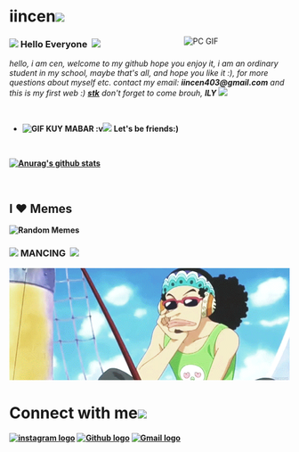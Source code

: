# iincen<img src="https://github.com/TheDudeThatCode/TheDudeThatCode/blob/master/Assets/Mario_Hello_Big.gif" width="30px">



<img align="right" alt="PC GIF" src="https://3.bp.blogspot.com/-p-_NA8DHZGU/V0fhYv4KhJI/AAAAAAAAU5U/p9TA69gXqkw1R8suQk84HPWKYFedSh8-ACLcB/s640/ed17bcccad413332918a5c7801f4238d.gif" width="190" />

### <img src="https://github.com/TheDudeThatCode/TheDudeThatCode/blob/master/Assets/Hi.gif" width="29px"> **Hello Everyone** &nbsp;<img src="https://github.com/TheDudeThatCode/TheDudeThatCode/blob/master/Assets/Earth.gif" width="24px">

<p>
  <em>
    hello, i am cen, welcome to my github hope you enjoy it, i am an ordinary student in my school, maybe that's all, and hope you like it :), for more questions about myself etc. contact my email: <b>iincen403@gmail.com</b> and this is my first web :) <a href="https://stkfamily.my.id/"> <b>stk</b></a> don't forget to come brouh, <b>ILY<b> <img src="https://github.com/TheDudeThatCode/TheDudeThatCode/blob/master/Assets/Rocket.gif" width="15px">
  </em>  
</p>

<br>

- <img alt="GIF" src="https://media3.giphy.com/media/QAgTKSP2NJV4oYmSVB/giphy.gif" width="35vw" /> KUY MABAR :v<img src="https://media1.giphy.com/media/TJP4CAMLj6xh8DR8mh/giphy.gif?cid=ecf05e47a8ipl78pbnzq4qbkgcz53fmyv2w1ih7imaox14y5&rid=giphy.gif" width="35px">
 **Let's be friends**:)

<br>

[![Anurag's github stats](https://github-readme-stats.vercel.app/api?username=iincen)](https://github.com/anuraghazra/github-readme-stats)

<br>

## I ❤️ Memes

<img alt="Random Memes" height="240px" src="https://www.ohidur.com/memes/random.jpg?_n=4">

<br>

### <img src="https://github.com/TheDudeThatCode/TheDudeThatCode/blob/master/Assets/headbang.gif" width="29px"> **MANCING** &nbsp;<img src="https://github.com/TheDudeThatCode/TheDudeThatCode/blob/master/Assets/headbang.gif" width="24px">

<img src="https://github.com/iincen/iincen/blob/main/assets/mancing.gif" alt="Mario Game" width="700">

<br>

# Connect with me<img src="https://github.com/TheDudeThatCode/TheDudeThatCode/blob/master/Assets/Handshake.gif" height="32px">



[<img src="https://github.com/TheDudeThatCode/TheDudeThatCode/blob/master/Assets/Instagram.svg" alt="instagram logo" width="32">](https://www.instagram.com/iincen_/) [<img src="https://cdn.svgporn.com/logos/github-icon.svg" alt="Github logo" width="34">](https://github.com/iincen)  [<img src="https://github.com/TheDudeThatCode/TheDudeThatCode/blob/master/Assets/Gmail.svg" alt="Gmail logo" height="32">](mailto:iincen403@gmail.com)




<br>
<br>






<!--
  <a href="https://www.instagram.com/iincen/">
    <img align="left" alt="My  | Instagram" width="24px" src="https://github.com/TheDudeThatCode/TheDudeThatCode/blob/master/Assets/Instagram.svg" />
  </a> &nbsp;&nbsp;
  <a href="mailto:iincen403@gmail.com">
    <img align="left" alt="My | Gmail" width="26px" src="https://github.com/TheDudeThatCode/TheDudeThatCode/blob/master/Assets/Gmail.svg" />
  </a>
  
  
  
 [<img src="https://github.com/TheDudeThatCode/TheDudeThatCode/blob/master/Assets/Instagram.svg" alt="instagram logo" width="24">](https://www.instagram.com/iincen/) 
 

